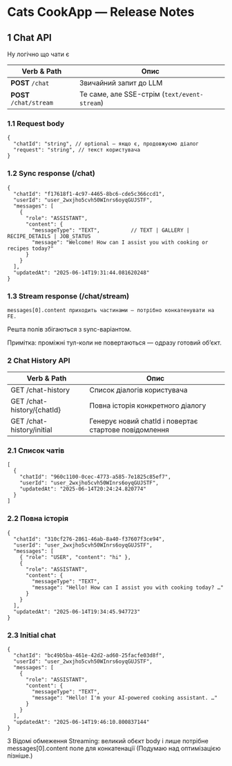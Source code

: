 # Cats CookApp — Release Notes

## 1 Chat API

Ну логічно що чати є

| Verb & Path             | Опис                                         |
| ----------------------- | -------------------------------------------- |
| **POST** `/chat`        | Звичайний запит до LLM                       |
| **POST** `/chat/stream` | Те саме, але SSE-стрім (`text/event-stream`) |

### 1.1 Request body

```jsonc
{
  "chatId": "string", // optional — якщо є, продовжуємо діалог
  "request": "string", // текст користувача
}
```

### 1.2 Sync response (/chat)

```
{
  "chatId": "f17618f1-4c97-4465-8bc6-cde5c366ccd1",
  "userId": "user_2wxjho5cvh50WInrs6oyqGUJSTF",
  "messages": [
    {
      "role": "ASSISTANT",
      "content": {
        "messageType": "TEXT",          // TEXT | GALLERY | RECIPE_DETAILS | JOB_STATUS
        "message": "Welcome! How can I assist you with cooking or recipes today?"
      }
    }
  ],
  "updatedAt": "2025-06-14T19:31:44.081620248"
}
```

### 1.3 Stream response (/chat/stream)

`messages[0].content приходить частинами — потрібно конкатенувати на FE.`

Решта полів збігаються з sync-варіантом.

Примітка: проміжні тул-коли не повертаються — одразу готовий об’єкт.

### 2 Chat History API

| Verb & Path                | Опис                                                  |
| -------------------------- | ----------------------------------------------------- |
| GET /chat-history          | Список діалогів користувача                           |
| GET /chat-history/{chatId} | Повна історія конкретного діалогу                     |
| GET /chat-history/initial  | Генерує новий chatId і повертає стартове повідомлення |

### 2.1 Список чатів

```
[
  {
    "chatId": "960c1100-0cec-4773-a585-7e1825c85ef7",
    "userId": "user_2wxjho5cvh50WInrs6oyqGUJSTF",
    "updatedAt": "2025-06-14T20:24:24.820774"
  }
]
```

### 2.2 Повна історія

```
{
  "chatId": "310cf276-2861-46ab-8a40-f37607f3ce94",
  "userId": "user_2wxjho5cvh50WInrs6oyqGUJSTF",
  "messages": [
    { "role": "USER", "content": "hi" },
    {
      "role": "ASSISTANT",
      "content": {
        "messageType": "TEXT",
        "message": "Hello! How can I assist you with cooking today? …"
      }
    }
  ],
  "updatedAt": "2025-06-14T19:34:45.947723"
}
```

### 2.3 Initial chat

```
{
  "chatId": "bc49b5ba-461e-42d2-ad60-25facfe03d8f",
  "userId": "user_2wxjho5cvh50WInrs6oyqGUJSTF",
  "messages": [
    {
      "role": "ASSISTANT",
      "content": {
        "messageType": "TEXT",
        "message": "Hello! I'm your AI-powered cooking assistant. …"
      }
    }
  ],
  "updatedAt": "2025-06-14T19:46:10.800837144"
}
```

3 Відомі обмеження
Streaming: великий обєкт body і лише потрібне messages[0].content поле для конкатенації
(Подумаю над оптимізацією пізніше.)
